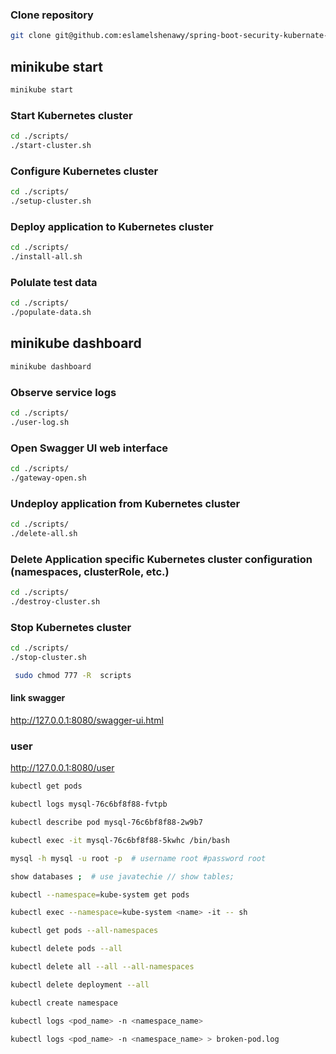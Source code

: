 
### Clone repository

```bash
git clone git@github.com:eslamelshenawy/spring-boot-security-kubernate-zuul.git
```
## minikube start 
```bash
minikube start
```
### Start Kubernetes cluster

```bash
cd ./scripts/
./start-cluster.sh
```

### Configure Kubernetes cluster

```bash
cd ./scripts/
./setup-cluster.sh
```

### Deploy application to Kubernetes cluster

```bash
cd ./scripts/
./install-all.sh
```

### Polulate test data

```bash
cd ./scripts/
./populate-data.sh
```
## minikube dashboard
```bash
minikube dashboard
```
### Observe service logs

```bash
cd ./scripts/
./user-log.sh
```

### Open Swagger UI web interface

```bash
cd ./scripts/
./gateway-open.sh
```

### Undeploy application from Kubernetes cluster

```bash
cd ./scripts/
./delete-all.sh
```

### Delete Application specific Kubernetes cluster configuration (namespaces, clusterRole, etc.)

```bash
cd ./scripts/
./destroy-cluster.sh
```

### Stop Kubernetes cluster

```bash
cd ./scripts/
./stop-cluster.sh
```
```bash
 sudo chmod 777 -R  scripts
```

#### link swagger

http://127.0.0.1:8080/swagger-ui.html

###  user
http://127.0.0.1:8080/user

```bash
kubectl get pods
```
```bash
kubectl logs mysql-76c6bf8f88-fvtpb
```
```bash
kubectl describe pod mysql-76c6bf8f88-2w9b7
```
```bash
kubectl exec -it mysql-76c6bf8f88-5kwhc /bin/bash
```
```bash
mysql -h mysql -u root -p  # username root #password root
```
```bash
show databases ;  # use javatechie // show tables;
```

```bash
kubectl --namespace=kube-system get pods
```
```bash
kubectl exec --namespace=kube-system <name> -it -- sh
```
```bash
kubectl get pods --all-namespaces
```
```bash
kubectl delete pods --all
```
```bash
kubectl delete all --all --all-namespaces
```
```bash
kubectl delete deployment --all
```
```bash
kubectl create namespace
```
```bash to collect the logs from the pod
kubectl logs <pod_name> -n <namespace_name>
```
```bash output the logs to a file
kubectl logs <pod_name> -n <namespace_name> > broken-pod.log
```

